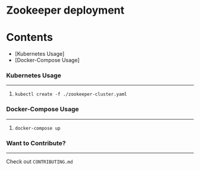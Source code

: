 # Zookeeper deployment

Contents
========

 * [Kubernetes Usage]
 * [Docker-Compose Usage]


### Kubernetes Usage
---

1. `kubectl create -f ./zookeeper-cluster.yaml`

### Docker-Compose Usage
---

1. `docker-compose up`


### Want to Contribute?
---

Check out `CONTRIBUTING.md`
